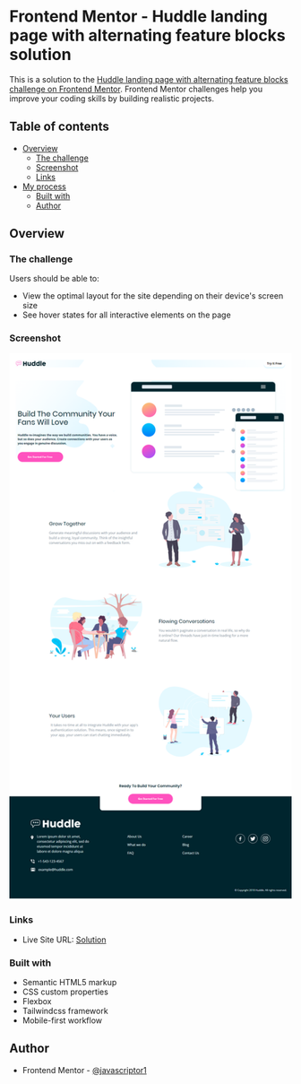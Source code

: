 # Frontend Mentor - Huddle landing page with alternating feature blocks solution

This is a solution to the [Huddle landing page with alternating feature blocks challenge on Frontend Mentor](https://www.frontendmentor.io/challenges/huddle-landing-page-with-alternating-feature-blocks-5ca5f5981e82137ec91a5100). Frontend Mentor challenges help you improve your coding skills by building realistic projects.

## Table of contents

- [Overview](#overview)
  - [The challenge](#the-challenge)
  - [Screenshot](#screenshot)
  - [Links](#links)
- [My process](#my-process)
  - [Built with](#built-with)
  - [Author](#author)

## Overview

### The challenge

Users should be able to:

- View the optimal layout for the site depending on their device's screen size
- See hover states for all interactive elements on the page

### Screenshot

![](./images/Frontend-Mentor-Huddle-landing-page-with-alternating-feature-blocks.png)

### Links


- Live Site URL: [Solution](https://huddle-landing-page-with-alternating-feature-blocks-masterr.netlify.app)


### Built with

- Semantic HTML5 markup
- CSS custom properties
- Flexbox
- Tailwindcss framework
- Mobile-first workflow

## Author

- Frontend Mentor - [@javascriptor1](https://www.frontendmentor.io/profile/javascriptor1)
